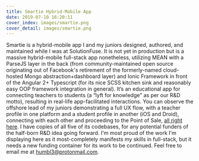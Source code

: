 ```yaml
---
title: Smartie Hybrid-Mobile App
date: 2019-07-10 16:20:11
cover_index: images/smartie.png
cover_detail: images/smartie.png
---
```


Smartie is a hybrid-mobile app I and my juniors designed, authored, and maintained while I was at SolutionFuse. It is not yet in production but is a massive hybrid-mobile full-stack app nonetheless, utilizing MEAN with a ParseJS layer in the back (from community-maintained open source originating out of Facebook's retirement of the formerly-named cloud-hosted Mongo abstraction+dashboard layer) and Ionic Framework in front of the Angular 2+ Typescript (for its nice SCSS kitchen sink and reasonably easy OOP framework integration in general). It’s an educational app for connecting teachers to students (a “lyft for knowledge” as per our R&D motto), resulting in real-life app-facilitated interactions. You can observe the offshore lead of my juniors demonstrating a full UX flow, with a teacher profile in one platform and a student profile in another (iOS and Droid), connecting with each other and proceeding to the Point of Sale, <a href="https://ln.sync.com/dl/5d7487960/r3rwihv4-gzu3zdz3-bq94v36c-37ya42m3" target="_blank">all right here</a>. I have copies of all five of its codebases, for any potential funders of the half-born R&D idea going forward. I'm most proud of the work I'm displaying here as it most-completely manifests my skills in full-stack, but it needs a new funding container for its work to be continued. Feel free to email me at <a href="mailto:humbl3@protonmail.com">humbl3@protonmail.com</a>.
